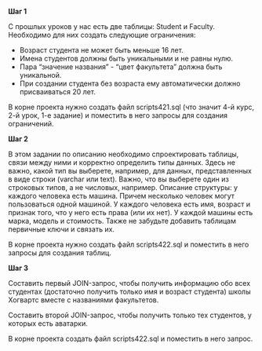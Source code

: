 **Шаг 1**

С прошлых уроков у нас есть две таблицы: Student и Faculty. 
Необходимо для них создать следующие ограничения:

- Возраст студента не может быть меньше 16 лет.
- Имена студентов должны быть уникальными и не равны нулю.
- Пара “значение названия” - “цвет факультета” должна быть уникальной.
- При создании студента без возраста ему автоматически должно присваиваться 20 лет.

В корне проекта нужно создать файл scripts421.sql (что значит 4-й курс, 2-й урок, 1-е задание) и поместить в него запросы для создания ограничений.


**Шаг 2**

В этом задании по описанию необходимо спроектировать таблицы, связи между ними и корректно определить типы данных. 
Здесь не важно, какой тип вы выберете, например, для данных, представленных в виде строки (varchar или text). 
Важно, что вы выберете один из строковых типов, а не числовых, например.
Описание структуры: у каждого человека есть машина. Причем несколько человек могут пользоваться одной машиной. 
У каждого человека есть имя, возраст и признак того, что у него есть права (или их нет). 
У каждой машины есть марка, модель и стоимость. 
Также не забудьте добавить таблицам первичные ключи и связать их.

В корне проекта нужно создать файл scripts422.sql и поместить в него запросы для создания таблиц.

**Шаг 3**

Составить первый JOIN-запрос, чтобы получить информацию обо всех студентах 
(достаточно получить только имя и возраст студента) школы Хогвартс вместе с названиями факультетов.

Составить второй JOIN-запрос, чтобы получить только тех студентов, у которых есть аватарки.

В корне проекта создать файл scripts422.sql и поместить в него запрос.

